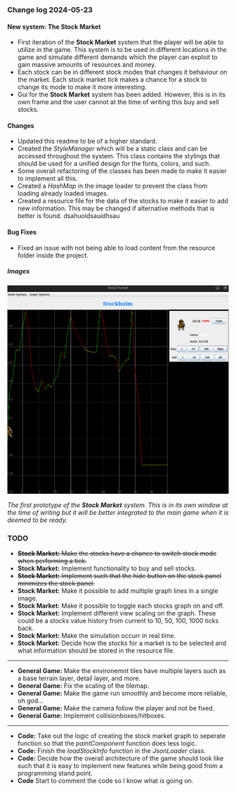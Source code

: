 ### Change log 2024-05-23

#### New system: The Stock Market

- First iteration of the **Stock Market** system that the player will be able to utilize in the game. This system is to be used in different locations in the game and simulate different demands which the player can exploit to gain massive amounts of resources and money.
- Each stock can be in different stock modes that changes it behaviour on the market. Each stock market *tick* makes a chance for a stock to change its mode to make it more interesting.
- Gui for the **Stock Market** system has been added. However, this is in its own frame and the user cannot at the time of writing this buy and sell stocks.

#### Changes

- Updated this readme to be of a higher standard.
- Created the *StyleManager* which will be a static class and can be accessed throughout the system. This class contains the stylings that should be used for a unified design for the fonts, colors, and such.
- Some overall refactoring of the classes has been made to make it easier to implement all this.
- Created a *HashMap* in the image loader to prevent the class from loading already loaded images.
- Created a resource file for the data of the stocks to make it easier to add new information. This may be changed if alternative methods that is better is found. dsahuoidsauidhsau

#### Bug Fixes

- Fixed an issue with not being able to load content from the resource folder inside the project.

##### Images

![firstStockGraph](/readme_handling/images/firstStockGraph.png)

*The first prototype of the **Stock Market** system. This is in its own window at the time of writing but it will be better integrated to the main game when it is deemed to be ready.*

### TODO

- ~~**Stock Market:** Make the stocks have a chance to switch stock mode when performing a tick.~~
- **Stock Market:** Implement functionality to buy and sell stocks.
- ~~**Stock Market:** Implement such that the hide button on the stock panel minimizes the stock panel.~~
- **Stock Market:** Make it possible to add multiple graph lines in a single image.
- **Stock Market:** Make it possible to toggle each stocks graph on and off.
- **Stock Market:** Implement different view scaling on the graph. These could be a stocks value history from current to 10, 50, 100, 1000 ticks back.
- **Stock Market:** Make the simulation occurr in real time.
- **Stock Market:** Decide how the stocks for a market is to be selected and what information should be stored in the resource file.

---

- **General Game:** Make the environemnt tiles have multiple layers such as a base terrain layer, detail layer, and more.
- **General Game:** Fix the scaling of the tilemap.
- **General Game:** Make the game run smoothly and become more reliable, oh god...
- **General Game:** Make the camera follow the player and not be fixed.
- **General Game:** Implement collisionboxes/hitboxes.

---

- **Code:** Take out the logic of creating the stock market graph to seperate function so that the *paintComponent* function does less logic.
- **Code:** Finish the *loadStockInfo* function in the *JsonLoader* class.
- **Code:** Decide how the overall architecture of the game should look like such that it is easy to implement new features while being good from a programming stand point.
- **Code** Start to comment the code so I know what is going on.
